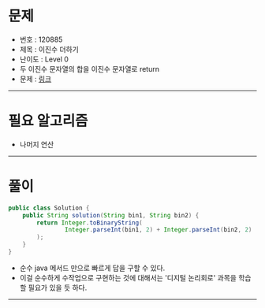 # 문제
- 번호 : 120885
- 제목 : 이진수 더하기
- 난이도 : Level 0
- 두 이진수 문자열의 합을 이진수 문자열로 return
- 문제 : [링크](https://school.programmers.co.kr/learn/courses/30/lessons/120885)

---

# 필요 알고리즘
- 나머지 연산

---

# 풀이
```java
public class Solution {
    public String solution(String bin1, String bin2) {
        return Integer.toBinaryString(
                Integer.parseInt(bin1, 2) + Integer.parseInt(bin2, 2)
        );
    }
}
```
- 순수 java 메서드 만으로 빠르게 답을 구할 수 있다.
- 이걸 순수하게 수작업으로 구현하는 것에 대해서는 '디지털 논리회로' 과목을 학습할 필요가 있을 듯 하다.

---
